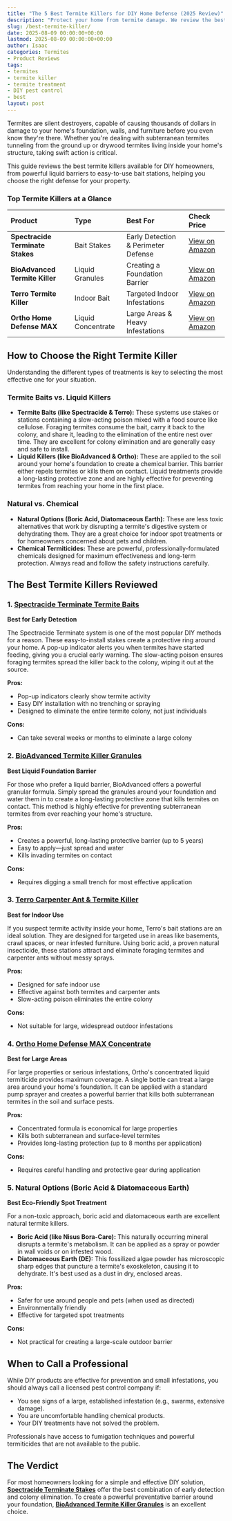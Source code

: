 ```yaml
---
title: "The 5 Best Termite Killers for DIY Home Defense (2025 Review)"
description: "Protect your home from termite damage. We review the best termite killers, including baits and liquid treatments, for effective DIY termite control."
slug: /best-termite-killer/
date: 2025-08-09 00:00:00+00:00
lastmod: 2025-08-09 00:00:00+00:00
author: Isaac
categories: Termites
- Product Reviews
tags:
- termites
- termite killer
- termite treatment
- DIY pest control
- best
layout: post
---
```


Termites are silent destroyers, capable of causing thousands of dollars in damage to your home's foundation, walls, and furniture before you even know they're there. Whether you're dealing with subterranean termites tunneling from the ground up or drywood termites living inside your home's structure, taking swift action is critical.

This guide reviews the best termite killers available for DIY homeowners, from powerful liquid barriers to easy-to-use bait stations, helping you choose the right defense for your property.

### Top Termite Killers at a Glance

| Product | Type | Best For | Check Price |
| :--- | :--- | :--- | :--- |
| **Spectracide Terminate Stakes** | Bait Stakes | Early Detection & Perimeter Defense | [View on Amazon](https://www.amazon.com/Spectracide-Terminate-Termite-Detection-Killing/dp/B00AA8WVLI?&linkCode=ll1&tag=p-policy-20&linkId=3e058f1a15e72454bbe8dde442309777&language=en_US&ref_=as_li_ss_tl) |
| **BioAdvanced Termite Killer** | Liquid Granules | Creating a Foundation Barrier | [View on Amazon](https://www.amazon.com/BIOADVANCED-700350A-Perimeter-Treatment-Granules/dp/B000RUIJYM?&linkCode=ll1&tag=p-policy-20&linkId=f456876d41530e81766291899ecb85d5&language=en_US&ref_=as_li_ss_tl) |
| **Terro Termite Killer** | Indoor Bait | Targeted Indoor Infestations | [View on Amazon](https://www.amazon.com/Terro-T1901SR-Carpenter-Termite-Killer-2/dp/B00GEMR93Y?&linkCode=ll1&tag=p-policy-20&linkId=62df2de04e93f9721be0af93aad79c7d&language=en_US&ref_=as_li_ss_tl) |
| **Ortho Home Defense MAX** | Liquid Concentrate | Large Areas & Heavy Infestations | [View on Amazon](https://www.amazon.com/Ortho-Defense-Indoor-Insect-Barrier/dp/B07WHJW3FR?th=1&linkCode=ll1&tag=p-policy-20&linkId=8fc6dc9190e161fb6277550a7d9dbf5a&language=en_US&ref_=as_li_ss_tl) |

## How to Choose the Right Termite Killer

Understanding the different types of treatments is key to selecting the most effective one for your situation.

### Termite Baits vs. Liquid Killers

*   **Termite Baits (like Spectracide & Terro):** These systems use stakes or stations containing a slow-acting poison mixed with a food source like cellulose. Foraging termites consume the bait, carry it back to the colony, and share it, leading to the elimination of the entire nest over time. They are excellent for colony elimination and are generally easy and safe to install.
*   **Liquid Killers (like BioAdvanced & Ortho):** These are applied to the soil around your home's foundation to create a chemical barrier. This barrier either repels termites or kills them on contact. Liquid treatments provide a long-lasting protective zone and are highly effective for preventing termites from reaching your home in the first place.

### Natural vs. Chemical
*   **Natural Options (Boric Acid, Diatomaceous Earth):** These are less toxic alternatives that work by disrupting a termite's digestive system or dehydrating them. They are a great choice for indoor spot treatments or for homeowners concerned about pets and children.
*   **Chemical Termiticides:** These are powerful, professionally-formulated chemicals designed for maximum effectiveness and long-term protection. Always read and follow the safety instructions carefully.

## The Best Termite Killers Reviewed

### 1. [Spectracide Terminate Termite Baits](https://www.amazon.com/Spectracide-Terminate-Termite-Detection-Killing/dp/B00AA8WVLI?&linkCode=ll1&tag=p-policy-20&linkId=3e058f1a15e72454bbe8dde442309777&language=en_US&ref_=as_li_ss_tl)
**Best for Early Detection**

The Spectracide Terminate system is one of the most popular DIY methods for a reason. These easy-to-install stakes create a protective ring around your home. A pop-up indicator alerts you when termites have started feeding, giving you a crucial early warning. The slow-acting poison ensures foraging termites spread the killer back to the colony, wiping it out at the source.

**Pros:**
-   Pop-up indicators clearly show termite activity
-   Easy DIY installation with no trenching or spraying
-   Designed to eliminate the entire termite colony, not just individuals

**Cons:**
-   Can take several weeks or months to eliminate a large colony

### 2. [BioAdvanced Termite Killer Granules](https://www.amazon.com/BIOADVANCED-700350A-Perimeter-Treatment-Granules/dp/B000RUIJYM?&linkCode=ll1&tag=p-policy-20&linkId=f456876d41530e81766291899ecb85d5&language=en_US&ref_=as_li_ss_tl)
**Best Liquid Foundation Barrier**

For those who prefer a liquid barrier, BioAdvanced offers a powerful granular formula. Simply spread the granules around your foundation and water them in to create a long-lasting protective zone that kills termites on contact. This method is highly effective for preventing subterranean termites from ever reaching your home's structure.

**Pros:**
-   Creates a powerful, long-lasting protective barrier (up to 5 years)
-   Easy to apply—just spread and water
-   Kills invading termites on contact

**Cons:**
-   Requires digging a small trench for most effective application

### 3. [Terro Carpenter Ant & Termite Killer](https://www.amazon.com/Terro-T1901SR-Carpenter-Termite-Killer-2/dp/B00GEMR93Y?&linkCode=ll1&tag=p-policy-20&linkId=62df2de04e93f9721be0af93aad79c7d&language=en_US&ref_=as_li_ss_tl)
**Best for Indoor Use**

If you suspect termite activity inside your home, Terro's bait stations are an ideal solution. They are designed for targeted use in areas like basements, crawl spaces, or near infested furniture. Using boric acid, a proven natural insecticide, these stations attract and eliminate foraging termites and carpenter ants without messy sprays.

**Pros:**
-   Designed for safe indoor use
-   Effective against both termites and carpenter ants
-   Slow-acting poison eliminates the entire colony

**Cons:**
-   Not suitable for large, widespread outdoor infestations

### 4. [Ortho Home Defense MAX Concentrate](https://www.amazon.com/Ortho-Defense-Indoor-Insect-Barrier/dp/B07WHJW3FR?th=1&linkCode=ll1&tag=p-policy-20&linkId=8fc6dc9190e161fb6277550a7d9dbf5a&language=en_US&ref_=as_li_ss_tl)
**Best for Large Areas**

For large properties or serious infestations, Ortho's concentrated liquid termiticide provides maximum coverage. A single bottle can treat a large area around your home's foundation. It can be applied with a standard pump sprayer and creates a powerful barrier that kills both subterranean termites in the soil and surface pests.

**Pros:**
-   Concentrated formula is economical for large properties
-   Kills both subterranean and surface-level termites
-   Provides long-lasting protection (up to 8 months per application)

**Cons:**
-   Requires careful handling and protective gear during application

### 5. Natural Options (Boric Acid & Diatomaceous Earth)
**Best Eco-Friendly Spot Treatment**

For a non-toxic approach, boric acid and diatomaceous earth are excellent natural termite killers.
- **Boric Acid (like Nisus Bora-Care):** This naturally occurring mineral disrupts a termite's metabolism. It can be applied as a spray or powder in wall voids or on infested wood.
- **Diatomaceous Earth (DE):** This fossilized algae powder has microscopic sharp edges that puncture a termite's exoskeleton, causing it to dehydrate. It's best used as a dust in dry, enclosed areas.

**Pros:**
-   Safer for use around people and pets (when used as directed)
-   Environmentally friendly
-   Effective for targeted spot treatments

**Cons:**
-   Not practical for creating a large-scale outdoor barrier

## When to Call a Professional
While DIY products are effective for prevention and small infestations, you should always call a licensed pest control company if:
*   You see signs of a large, established infestation (e.g., swarms, extensive damage).
*   You are uncomfortable handling chemical products.
*   Your DIY treatments have not solved the problem.

Professionals have access to fumigation techniques and powerful termiticides that are not available to the public.

## The Verdict

For most homeowners looking for a simple and effective DIY solution, **[Spectracide Terminate Stakes](https://www.amazon.com/Spectracide-Terminate-Termite-Detection-Killing/dp/B00AA8WVLI?&linkCode=ll1&tag=p-policy-20&linkId=3e058f1a15e72454bbe8dde442309777&language=en_US&ref_=as_li_ss_tl)** offer the best combination of early detection and colony elimination. To create a powerful preventative barrier around your foundation, **[BioAdvanced Termite Killer Granules](https://www.amazon.com/BIOADVANCED-700350A-Perimeter-Treatment-Granules/dp/B000RUIJYM?&linkCode=ll1&tag=p-policy-20&linkId=f456876d41530e81766291899ecb85d5&language=en_US&ref_=as_li_ss_tl)** is an excellent choice.